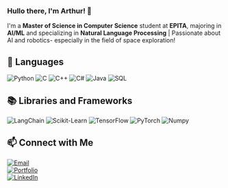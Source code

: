 ### Hullo there, I'm Arthur! 👋

I'm a **Master of Science in Computer Science** student at **EPITA**, majoring in **AI/ML** and specializing in **Natural Language Processing** | Passionate about AI and robotics- especially in the field of space exploration!

## 🔧 Languages

<div align="left">

![Python](https://img.shields.io/badge/-Python-1a3b3b?&logo=Python&logoColor=white)  ![C](https://img.shields.io/badge/C-00599C?logo=c&logoColor=white)  ![C++](https://img.shields.io/badge/C++-%2300599C.svg?logo=c%2B%2B&logoColor=white)  ![C#](https://custom-icon-badges.demolab.com/badge/C%23-%23239120.svg?logo=cshrp&logoColor=white)  ![Java](https://img.shields.io/badge/Java-%23ED8B00.svg?logo=openjdk&logoColor=white)  ![SQL](https://img.shields.io/badge/Postgres-%23316192.svg?logo=postgresql&logoColor=white)  
  
</div>

## 📚 Libraries and Frameworks

<div align="left">
  
  ![LangChain](https://img.shields.io/badge/-LangChain-1a3b3b?&logo=LangChain&logoColor=white)
  ![Scikit-Learn](https://img.shields.io/badge/-Scikit--Learn-f89a36?&logo=Scikit-Learn&logoColor=white)
  ![TensorFlow](https://img.shields.io/badge/-TensorFlow-f8c039?&logo=TensorFlow&logoColor=white)
  ![PyTorch](https://img.shields.io/badge/-PyTorch-ee4c2c?&logo=PyTorch&logoColor=white)
  ![Numpy](https://img.shields.io/badge/-Numpy-4d77cf?&logo=Numpy&logoColor=white)
  
</div>

## 📫 Connect with Me

<div align="left">
  
  [![Email](https://img.shields.io/badge/Email-aguelennoc@gmail.com-B8001F?style=for-the-badge)](mailto:aguelennoc@gmail.com)  
  [![Portfolio](https://img.shields.io/badge/Portfolio-guelennoc.com-FCFAEE?style=for-the-badge)](https://www.guelennoc.com)  
  [![LinkedIn](https://img.shields.io/badge/LinkedIn-arthurguelennoc-507687?style=for-the-badge)](https://www.linkedin.com/in/arthur-guelennoc)  
  
</div>
